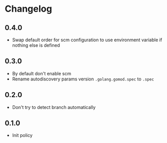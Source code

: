 # Changelog

## 0.4.0 

* Swap default order for scm configuration to use environment variable if nothing else is defined

## 0.3.0

* By default don't enable scm
* Rename autodiscovery params version `.golang.gomod.spec` to `.spec`

## 0.2.0

* Don't try to detect branch automatically

## 0.1.0

* Init policy
